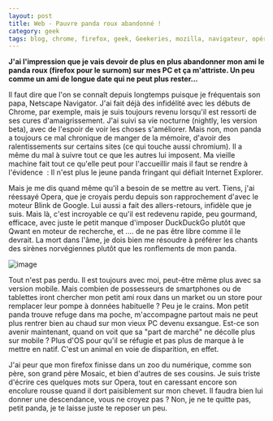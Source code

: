 ```yaml
---
layout: post
title: Web - Pauvre panda roux abandonné !
category: geek
tags: blog, chrome, firefox, geek, Geekeries, mozilla, navigateur, opéra
---
```

**J'ai l'impression que je vais devoir de plus en plus abandonner mon ami le panda roux (firefox pour le surnom) sur mes PC et ça m'attriste. Un peu comme un ami de longue date qui ne peut plus rester...**

Il faut dire que l'on se connaît depuis longtemps puisque je fréquentais son papa, Netscape Navigator. J'ai fait déjà des infidélité avec les débuts de Chrome, par exemple, mais je suis toujours revenu lorsqu'il est ressorti de ses cures d'amaigrissement. J'ai suivi sa vie nocturne (nightly, les version beta), avec de l'espoir de voir les choses s'améliorer. Mais non, mon panda a toujours ce mal chronique de manger de la mémoire, d'avoir des ralentissements sur certains sites (ce qui touche aussi chromium). Il a même du mal à suivre tout ce que les autres lui imposent. Ma vieille machine fait tout ce qu'elle peut pour l'accueillir mais il faut se rendre à l'évidence  : Il n'est plus le jeune panda fringant qui défiait Internet Explorer.

Mais je me dis quand même qu'il a besoin de se mettre au vert. Tiens, j'ai réessayé Opera, que je croyais perdu depuis son rapprochement d'avec le moteur Blink de Google. Lui aussi a fait des allers-retours, infidèle que je suis. Mais là, c'est incroyable ce qu'il est redevenu rapide, peu gourmand, efficace, avec juste le petit manque d'imposer DuckDuckGo plutôt que Qwant en moteur de recherche, et .... de ne pas être libre comme il le devrait. La mort dans l'âme, je dois bien me résoudre à préférer les chants des sirènes norvégiennes plutôt que les ronflements de mon panda.

![image](https://filedn.eu/llqi9IBxlYouGRXYG2xlROb/img/2017/firefox1.png)

Tout n'est pas perdu. Il est toujours avec moi, peut-être même plus avec sa version mobile. Mais combien de possesseurs de smartphones ou de tablettes iront chercher mon petit ami roux dans un market ou un store pour remplacer leur pompe à données habituelle ? Peu je le crains. Mon petit panda trouve refuge dans ma poche, m'accompagne partout mais ne peut plus rentrer bien au chaud sur mon vieux PC devenu exsangue. Est-ce son avenir maintenant, quand on voit que sa "part de marché" ne décolle plus sur mobile ? Plus d'OS pour qu'il se réfugie et pas plus de marque à le mettre en natif. C'est un animal en voie de disparition, en effet.

J'ai peur que mon firefox finisse dans un zoo du numérique, comme son père, son grand père Mosaic, et bien d'autres de ses cousins. Je suis triste d'écrire ces quelques mots sur Opera, tout en caressant encore son encolure rousse quand il dort paisiblement sur mon chevet. Il faudra bien lui donner une descendance, vous ne croyez pas ? Non, je ne te quitte pas, petit panda, je te laisse juste te reposer un peu.
